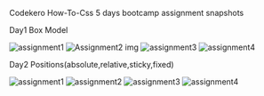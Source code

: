 Codekero How-To-Css 5 days bootcamp assignment snapshots

Day1 Box Model

![assignment1](https://github.com/Nupur2001/How-to-css-bootcamp/assets/67430495/02f6847c-17fb-466c-a562-bf0a46babd83)
![Assignment2 img](https://github.com/Nupur2001/How-to-css-bootcamp/assets/67430495/34193b53-a1a1-4fb4-9510-21b6a9fbbd0e)
![assignment3](https://github.com/Nupur2001/How-to-css-bootcamp/assets/67430495/c429bd52-bb6d-4e89-a69e-59ff5f19f833)
![assignment4](https://github.com/Nupur2001/How-to-css-bootcamp/assets/67430495/bf36d25e-4331-4d2f-8c0f-f88f5cca60e8)

Day2 Positions(absolute,relative,sticky,fixed)

![assignment1](https://github.com/Nupur2001/How-to-css-bootcamp/assets/67430495/9708be1f-c693-4c7e-8770-d6868159be19)
![assignment2](https://github.com/Nupur2001/How-to-css-bootcamp/assets/67430495/30165f28-e7d0-4442-9075-0b5626057cf5)
![assignment3](https://github.com/Nupur2001/How-to-css-bootcamp/assets/67430495/ab6c234d-6a6f-4a76-898e-42e325d78541)
![assignment4](https://github.com/Nupur2001/How-to-css-bootcamp/assets/67430495/cfce0ba3-3b1d-4edc-afb1-b28bfde0679b)

